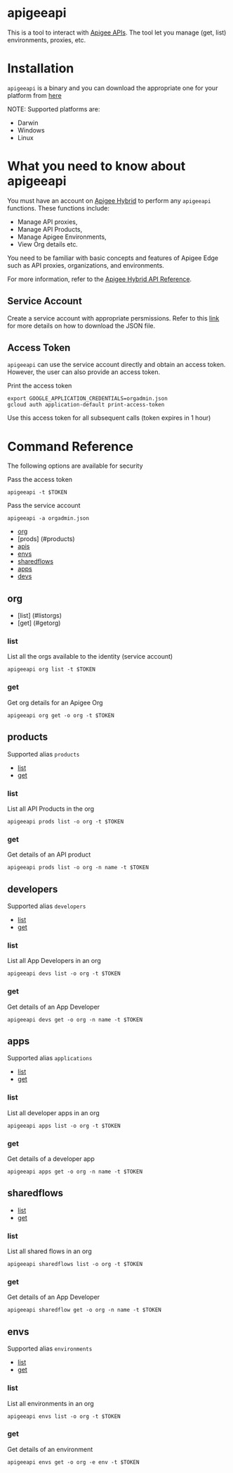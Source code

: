 # apigeeapi

This is a tool to interact with [Apigee APIs](https://apigee.googleapis.com). The tool let you manage (get, list) environments, proxies, etc.

# Installation

`apigeeapi` is a binary and you can download the appropriate one for your platform from [here](https://github.com/srinandan/apigeeapi/releases)

NOTE: Supported platforms are:
* Darwin
* Windows
* Linux

# What you need to know about apigeeapi

You must have an account on [Apigee Hybrid](https://docs.apigee.com/hybrid/beta2) to perform any `apigeeapi` functions. These functions include:

* Manage API proxies,
* Manage API Products,
* Manage Apigee Environments,
* View Org details etc.

You need to be familiar with basic concepts and features of Apigee Edge such as API proxies, organizations, and environments.

For more information, refer to the [Apigee Hybrid API Reference](https://docs.apigee.com/hybrid/beta2/reference/apis/rest/index).

## Service Account

Create a service account with appropriate persmissions. Refer to this [link](https://docs.apigee.com/hybrid/beta2/precog-serviceaccounts) for more details on how to download the JSON file.

## Access Token

`apigeeapi` can use the service account directly and obtain an access token. However, the user can also provide an access token. 

Print the access token 

```
export GOOGLE_APPLICATION_CREDENTIALS=orgadmin.json
gcloud auth application-default print-access-token
```

Use this access token for all subsequent calls (token expires in 1 hour)

# Command Reference

The following options are available for security

Pass the access token
```
apigeeapi -t $TOKEN
```

Pass the service account

```
apigeeapi -a orgadmin.json
```

* [org](#org)
* [prods] (#products)
* [apis](#apis)
* [envs](#env)
* [sharedflows](#sf)
* [apps](#apps)
* [devs](#devs)

## <a name="org"/> org

* [list] (#listorgs)
* [get] (#getorg)

### <a name="listorgs"/> list

List all the orgs available to the identity (service account)

```
apigeeapi org list -t $TOKEN
```

### <a name="getorg"/> get

Get org details for an Apigee Org

```
apigeeapi org get -o org -t $TOKEN
```

## <a name="products"/> products

Supported alias `products`

* [list](#listproducts)
* [get](#getproduct)

### <a name="listproducts"/> list

List all API Products in the org

```
apigeeapi prods list -o org -t $TOKEN
```

### <a name ="getproduct"/> get

Get details of an API product

```
apigeeapi prods list -o org -n name -t $TOKEN
```

## <a name="devs"/> developers

Supported alias `developers`

* [list](#listdevs)
* [get](#getdev)

### <a name="listdevs"/> list

List all App Developers in an org

```
apigeeapi devs list -o org -t $TOKEN
```

### <a name ="getdev"/> get

Get details of an App Developer

```
apigeeapi devs get -o org -n name -t $TOKEN
```

## <a name="apps"/> apps

Supported alias `applications`

* [list](#listapps)
* [get](#getapp)

### <a name="listapps"/> list

List all developer apps in an org

```
apigeeapi apps list -o org -t $TOKEN
```

### <a name ="getapp"/> get

Get details of a developer app

```
apigeeapi apps get -o org -n name -t $TOKEN
```

## <a name="sf"/> sharedflows

* [list](#listsf)
* [get](#getsf)

### <a name="listsf"/> list

List all shared flows in an org

```
apigeeapi sharedflows list -o org -t $TOKEN
```

### <a name ="getsf"/> get

Get details of an App Developer

```
apigeeapi sharedflow get -o org -n name -t $TOKEN
```

## <a name="env"/> envs

Supported alias `environments`

* [list](#listenv)
* [get](#getsf)

### <a name="listenv"/> list

List all environments in an org

```
apigeeapi envs list -o org -t $TOKEN
```

### <a name ="getenv"/> get

Get details of an environment

```
apigeeapi envs get -o org -e env -t $TOKEN
```

